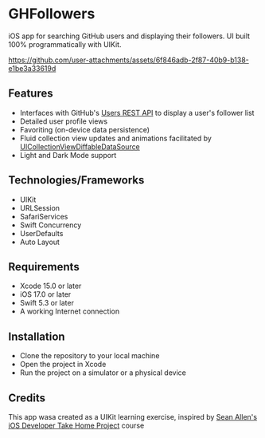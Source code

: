 # GHFollowers
iOS app for searching GitHub users and displaying their followers. UI built 100% programmatically with UIKit.

https://github.com/user-attachments/assets/6f846adb-2f87-40b9-b138-e1be3a33619d

## Features
- Interfaces with GitHub's [Users REST API](https://docs.github.com/en/rest/users/users?apiVersion=2022-11-28#get-a-user) to display a user's follower list
- Detailed user profile views 
- Favoriting (on-device data persistence)
- Fluid collection view updates and animations facilitated by [UICollectionViewDiffableDataSource](https://developer.apple.com/documentation/uikit/uicollectionviewdiffabledatasource-9tqpa)
- Light and Dark Mode support

## Technologies/Frameworks
- UIKit
- URLSession
- SafariServices
- Swift Concurrency
- UserDefaults
- Auto Layout

## Requirements
- Xcode 15.0 or later
- iOS 17.0 or later
- Swift 5.3 or later
- A working Internet connection

 ## Installation
- Clone the repository to your local machine
- Open the project in Xcode
- Run the project on a simulator or a physical device

## Credits
This app wasa created as a UIKit learning exercise, inspired by [Sean Allen's iOS Developer Take Home Project](https://seanallen.teachable.com/p/take-home) course
